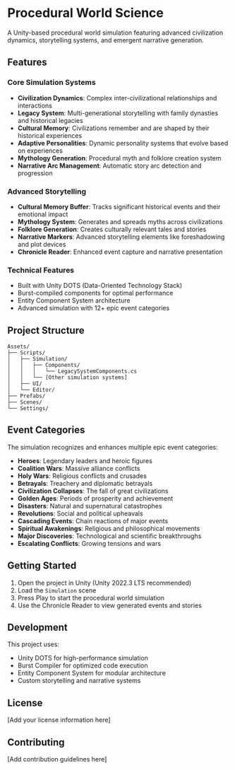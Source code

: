 # Procedural World Science

A Unity-based procedural world simulation featuring advanced civilization dynamics, storytelling systems, and emergent narrative generation.

## Features

### Core Simulation Systems
- **Civilization Dynamics**: Complex inter-civilizational relationships and interactions
- **Legacy System**: Multi-generational storytelling with family dynasties and historical legacies
- **Cultural Memory**: Civilizations remember and are shaped by their historical experiences
- **Adaptive Personalities**: Dynamic personality systems that evolve based on experiences
- **Mythology Generation**: Procedural myth and folklore creation system
- **Narrative Arc Management**: Automatic story arc detection and progression

### Advanced Storytelling
- **Cultural Memory Buffer**: Tracks significant historical events and their emotional impact
- **Mythology System**: Generates and spreads myths across civilizations
- **Folklore Generation**: Creates culturally relevant tales and stories
- **Narrative Markers**: Advanced storytelling elements like foreshadowing and plot devices
- **Chronicle Reader**: Enhanced event capture and narrative presentation

### Technical Features
- Built with Unity DOTS (Data-Oriented Technology Stack)
- Burst-compiled components for optimal performance
- Entity Component System architecture
- Advanced simulation with 12+ epic event categories

## Project Structure

```
Assets/
├── Scripts/
│   ├── Simulation/
│   │   ├── Components/
│   │   │   └── LegacySystemComponents.cs
│   │   └── [Other simulation systems]
│   ├── UI/
│   └── Editor/
├── Prefabs/
├── Scenes/
└── Settings/
```

## Event Categories

The simulation recognizes and enhances multiple epic event categories:
- **Heroes**: Legendary leaders and heroic figures
- **Coalition Wars**: Massive alliance conflicts
- **Holy Wars**: Religious conflicts and crusades
- **Betrayals**: Treachery and diplomatic betrayals
- **Civilization Collapses**: The fall of great civilizations
- **Golden Ages**: Periods of prosperity and achievement
- **Disasters**: Natural and supernatural catastrophes
- **Revolutions**: Social and political upheavals
- **Cascading Events**: Chain reactions of major events
- **Spiritual Awakenings**: Religious and philosophical movements
- **Major Discoveries**: Technological and scientific breakthroughs
- **Escalating Conflicts**: Growing tensions and wars

## Getting Started

1. Open the project in Unity (Unity 2022.3 LTS recommended)
2. Load the `Simulation` scene
3. Press Play to start the procedural world simulation
4. Use the Chronicle Reader to view generated events and stories

## Development

This project uses:
- Unity DOTS for high-performance simulation
- Burst Compiler for optimized code execution
- Entity Component System for modular architecture
- Custom storytelling and narrative systems

## License

[Add your license information here]

## Contributing

[Add contribution guidelines here] 
